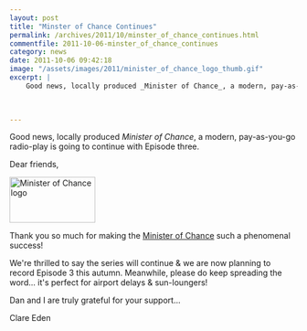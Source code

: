 ```yaml
---
layout: post
title: "Minster of Chance Continues"
permalink: /archives/2011/10/minster_of_chance_continues.html
commentfile: 2011-10-06-minster_of_chance_continues
category: news
date: 2011-10-06 09:42:18
image: "/assets/images/2011/minister_of_chance_logo_thumb.gif"
excerpt: |
    Good news, locally produced _Minister of Chance_, a modern, pay-as-you-go radio-play is going to continue with Episode three.
    
    

---
```


Good news, locally produced *Minister of Chance*, a modern, pay-as-you-go radio-play is going to continue with Episode three.

<div markdown="1" class="letter">
Dear friends,

<a href="/assets/images/2011/minister_of_chance_logo.gif" title="See larger version of - Minister of Chance logo"><img src="/assets/images/2011/minister_of_chance_logo_thumb.gif" width="150" height="80" alt="Minister of Chance logo" class="photo right" /></a>

Thank you so much for making the [Minister of Chance](/archives/2011/05/update_the_minister_of_chance.html) such a phenomenal success!

We're thrilled to say the series will continue & we are now planning to record Episode 3 this autumn. Meanwhile, please do keep spreading the word... it's perfect for airport delays & sun-loungers!

Dan and I are truly grateful for your support...

Clare Eden

</div>
